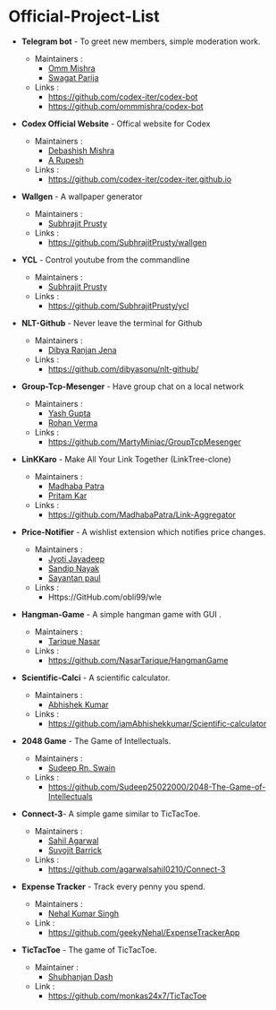 # Official-Project-List

- **Telegram bot** - To greet new members, simple moderation work.
  - Maintainers : 
    - [Omm Mishra](https://github.com/ommmishra/)
    - [Swagat Parija](https://github.com/swagat5147)        
  - Links : 
    - https://github.com/codex-iter/codex-bot
    - https://github.com/ommmishra/codex-bot
  
- **Codex Official Website** - Offical website for Codex
  - Maintainers : 
    - [Debashish Mishra](https://github.com/Zanark/)
    - [A Rupesh](https://github.com/rupesh1310)
  - Links : 
    - https://github.com/codex-iter/codex-iter.github.io

- **Wallgen** - A wallpaper generator
  - Maintainers : 
    - [Subhrajit Prusty](https://github.com/SubhrajitPrusty)
  - Links :
    - https://github.com/SubhrajitPrusty/wallgen

- **YCL** - Control youtube from the commandline
  - Maintainers : 
    - [Subhrajit Prusty](https://github.com/SubhrajitPrusty)
  - Links :
    - https://github.com/SubhrajitPrusty/ycl
    
- **NLT-Github** - Never leave the terminal for Github
  - Maintainers : 
    - [Dibya Ranjan Jena](https://github.com/dibyasonu)
  - Links :
    - https://github.com/dibyasonu/nlt-github/

    
- **Group-Tcp-Mesenger** - Have group chat on a local network
  - Maintainers : 
    - [Yash Gupta](https://github.com/yash9685)
    - [Rohan Verma](https://github.com/MartyMiniac)
  - Links :
    - https://github.com/MartyMiniac/GroupTcpMesenger


- **LinKKaro** - Make All Your Link Together (LinkTree-clone)
  - Maintainers : 
    - [Madhaba Patra](https://github.com/MadhabaPatra)
    - [Pritam Kar](https://github.com/pikaz143)
  - Links :
    - https://github.com/MadhabaPatra/Link-Aggregator
- **Price-Notifier** - A wishlist extension which notifies price changes.
  - Maintainers :
    - [Jyoti Jayadeep](https://github.com/obli99)
    - [Sandip Nayak](https://github.com/SandipNayak)
    - [Sayantan paul](https://github.com/belikesayantan)
  - Links :
    - Https://GitHub.com/obli99/wle

- **Hangman-Game** - A simple hangman game with GUI .
  - Maintainers :
    - [Tarique Nasar](https://github.com/NasarTarique)
  - Links :
    - https://github.com/NasarTarique/HangmanGame
   

    
- **Scientific-Calci** - A scientific calculator.
  - Maintainers :
    - [Abhishek Kumar](https://github.com/iamAbhishekkumar)
  - Links :
    - https://github.com/iamAbhishekkumar/Scientific-calculator
    
- **2048 Game** - The Game of Intellectuals.
  - Maintainers :
    - [Sudeep Rn. Swain](https://github.com/Sudeep25022000)
  - Links :
    - https://github.com/Sudeep25022000/2048-The-Game-of-Intellectuals
    

- **Connect-3**- A simple game similar to TicTacToe.
  - Maintainers :
    - [Sahil Agarwal](https://github.com/agarwalsahil0210)
    - [Suvojit Barrick](https://github.com/SuvojitBarick)
  - Links :
    - https://github.com/agarwalsahil0210/Connect-3

- **Expense Tracker** - Track every penny you spend.
  - Maintainers :
    - [Nehal Kumar Singh](https://github.com/geekyNehal)
  - Link :
    - https://github.com/geekyNehal/ExpenseTrackerApp
- **TicTacToe** - The game of TicTacToe.
  - Maintainer :
    - [Shubhanjan Dash](https://github.com/monkas24x7)
  - Link :
    - https://github.com/monkas24x7/TicTacToe



